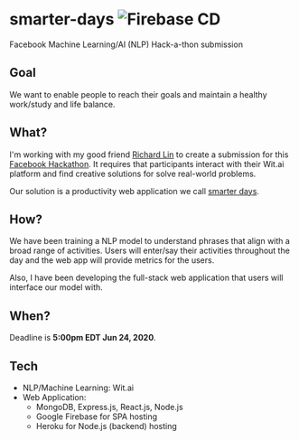 # smarter-days ![Firebase CD](https://github.com/lusterane/smarter-days/workflows/Firebase%20CD/badge.svg)

Facebook Machine Learning/AI (NLP) Hack-a-thon submission

## Goal

We want to enable people to reach their goals and maintain a healthy work/study and life balance.

## What?

I'm working with my good friend [Richard Lin](https://github.com/rlin04) to create a submission for this [Facebook Hackathon](https://fbai2.devpost.com/). It requires that participants interact with their Wit.ai platform and find creative solutions for solve real-world problems.

Our solution is a productivity web application we call [smarter days](https://smarter-days.web.app/).

## How?

We have been training a NLP model to understand phrases that align with a broad range of activities. Users will enter/say their activities throughout the day and the web app will provide metrics for the users.

Also, I have been developing the full-stack web application that users will interface our model with.

## When?

Deadline is **5:00pm EDT Jun 24, 2020**.

## Tech

-   NLP/Machine Learning: Wit.ai
-   Web Application:
    -   MongoDB, Express.js, React.js, Node.js
    -   Google Firebase for SPA hosting
    -   Heroku for Node.js (backend) hosting
